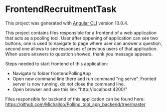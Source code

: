# FrontendRecruitmentTask

This project was generated with [Angular CLI](https://github.com/angular/angular-cli) version 10.0.4.


This project contains files responsible for a frontend of a web application that acts as a pooling tool. User after oppening of application can see two buttons, one is used to navigate to page where user can answer a question, second one allows to see responses of previous users of that application. When users answers to question showed, thank you message appears.

Steps needed to start frontend of this application:
  - Navigate to folder frontendPollingApp
  - Open new command line there and run command "ng serve". Fronted server is now running, do not close the command line.
  - Open browser and use this link "http://localhost:4200/"




 Files responsible for backend of this application can be found here:
  https://github.com/Michalloo/Polling_tool_app_backend/tree/master

 
 

